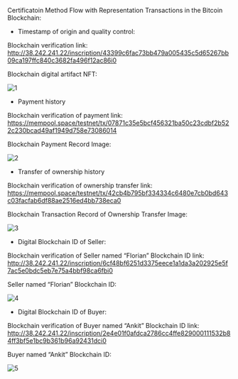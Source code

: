 Certificatoin Method Flow with Representation Transactions in the Bitcoin Blockchain:

- Timestamp of origin and quality control:

Blockchain verification link:
http://38.242.241.22/inscription/43399c6fac73bb479a005435c5d65267bb09ca197ffc840c3682fa496f12ac86i0 

Blockchain digital artifact NFT:

![1](https://github.com/Ethylenoxid/LemonIngolstadt/assets/116870399/bf098cb7-cd9c-4454-886e-07c6ef75333a)



- Payment history

Blockchain verification of payment link:
https://mempool.space/testnet/tx/07871c35e5bcf456321ba50c23cdbf2b522c230bcad49af1949d758e73086014 

Blockchain Payment Record Image:


![2](https://github.com/Ethylenoxid/LemonIngolstadt/assets/116870399/8829993c-1366-4420-bd73-0c14beaf9927)





- Transfer of ownership history


Blockchain verification of ownership transfer link:
https://mempool.space/testnet/tx/42cb4b795bf334334c6480e7cb0bd643c03facfab6df88ae2516ed4bb738eca0 

Blockchain Transaction Record of Ownership Transfer Image:



![3](https://github.com/Ethylenoxid/LemonIngolstadt/assets/116870399/0ba41531-d8e8-463a-96c8-b38112884bca)






- Digital Blockchain ID of Seller:



Blockchain verification of Seller named “Florian” Blockchain ID link:
http://38.242.241.22/inscription/6cf48bf6251d3375eece1a1da3a202925e5f7ac5e0bdc5eb7e75a4bbf98ca6fbi0 


Seller named “Florian” Blockchain ID:

![4](https://github.com/Ethylenoxid/LemonIngolstadt/assets/116870399/6626e8a2-98b8-4553-8154-3314845fae60)


- Digital Blockchain ID of Buyer:


Blockchain verification of Buyer named “Ankit” Blockchain ID link:
http://38.242.241.22/inscription/2e4e01f0afdca2786cc4ffe829000111532b84ff3bf5e1bc9b361b96a92431dci0 

Buyer named “Ankit” Blockchain ID:

![5](https://github.com/Ethylenoxid/LemonIngolstadt/assets/116870399/85b242cc-5691-4826-acf1-4e6f3bf100b4)
